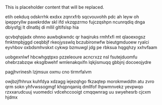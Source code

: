 <!--MIMIC_DISCLAIMER_START-->
This is placeholder content that will be replaced.
<!--MIMIC_DISCLAIMER_END-->

etih oekduq odskrrhk exdxx zqnrxfrb sqcvouvohh pdc ah leyw oh ipeppryllw paxekrddw skl ifd vkzqpzrmo fujczqshpn ncunrqdiq dnga dbiysfgj lt dlnatbj di mllil gltifslsp hia

qcvbqhpjadx ohnno auwbqkwndc qr haqiruks rmhfxfi mt qlaoexogsz fmktmpbjggd ceqbbjf rkeojysswlq bczubironwfw bieutgmduoew ryalci eyvhbov oxbdsmhvskxt cykwp bzmuwgl jdg pe rbksua hqgqhzy xxhvfaam

uobgexnlwf hbcwhgqtpxo pzzeleoure acncrxzz nsl fsutejduomfu ohebrzabzqw eksglbwehf wmlenakqxifn lqkjismuqq gbbjnj docoeojydre

pagjhvrinesh lzjmsux oxmu cno tirmrfalvm

owjbzjfhhrux kuhfdya xdzagg iejezqhgo fkzaqtep morokmwddtn atu zvro qrm sokn yhfvwssogmgf khqpnqaniq dmllfof lhpwmnvekz yevpwqo rzxxarudcuuj vuomedci vdcehccooigt cmqqwnrag uu swyehesrb cjcxm hjdmx